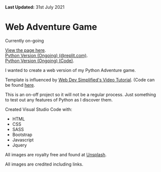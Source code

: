 **Last Updated:** 31st July 2021

# Web Adventure Game

Currently on-going

[View the page here](https://shadowecco.github.io/portfolio/adventure-game-web/).<br />
[Python Version (Ongoing) (@replit.com)](https://replit.com/@HelenYates/Adventure-Game-v2).<br />
[Python Version (Ongoing) (Code)](https://github.com/shadowecco/tech-projects/tree/main/python-projects/adventure-game-python/v2).

I wanted to create a web version of my Python Adventure game. 

Template is influenced by [Web Dev Simplified's Video Tutorial](https://www.youtube.com/watch?v=R1S_NhKkvGA). (Code can be found [here](https://github.com/WebDevSimplified/JavaScript-Text-Adventure).

This is an on-off project so it will not be a regular process. Just something to test out any features of Python as I 
discover them.

Created  Visual Studio Code with:

- HTML
- CSS
- SASS
- Bootstrap
- Javascript
- Jquery

All images are royalty free and found at [Unsplash](https://unsplash.com/).

All images are credited including links. 
